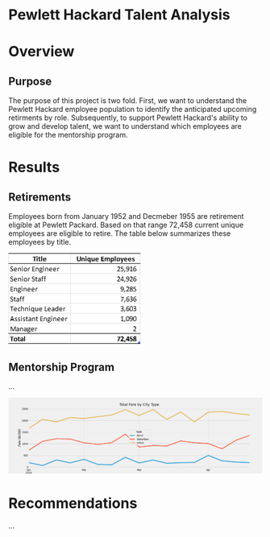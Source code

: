 # Pewlett Hackard Talent Analysis

# Overview
## Purpose
The purpose of this project is two fold. First, we want to understand the Pewlett Hackard employee population to identify the anticipated upcoming retirments by role. Subsequently, to support Pewlett Hackard's ability to grow and develop talent, we want to understand which employees are eligible for the mentorship program.

# Results
## Retirements 
Employees born from January 1952 and Decmeber 1955 are retirement eligible at Pewlett Packard. Based on that range 72,458 current unique employees are eligible to retire.  The table below summarizes these employees by title. 

![Pewlett Hackard Retirements by Title](https://github.com/jessica1258/pewlett-hackard-analysis/blob/main/Analysis%20Projects/Pewlett-Hackard-Analysis/Data/Figure%201.png)

## Mentorship Program
...

![PyBer Fare Summary](https://github.com/jessica1258/PyBer_Analysis/blob/main/analysis/PyBer_fare_summary.png)

# Recommendations
...
